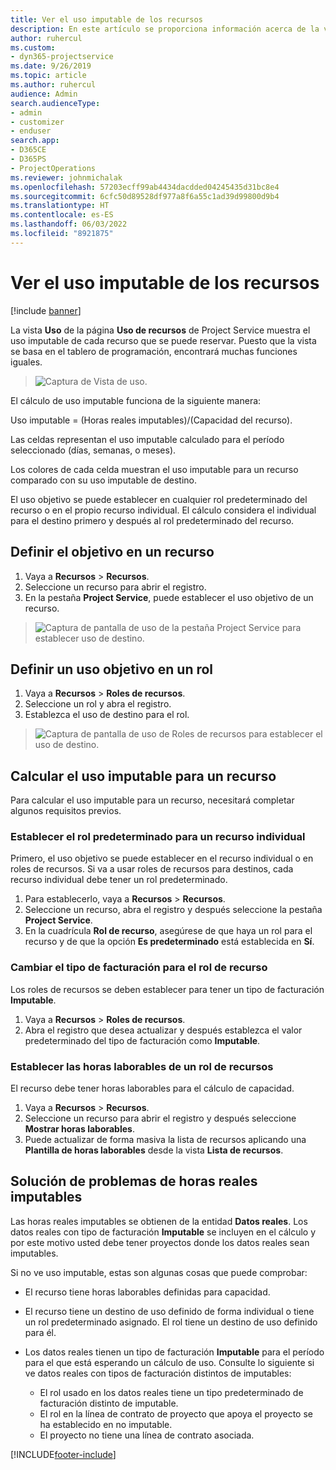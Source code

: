 ```yaml
---
title: Ver el uso imputable de los recursos
description: En este artículo se proporciona información acerca de la vista de uso de recursos.
author: ruhercul
ms.custom:
- dyn365-projectservice
ms.date: 9/26/2019
ms.topic: article
ms.author: ruhercul
audience: Admin
search.audienceType:
- admin
- customizer
- enduser
search.app:
- D365CE
- D365PS
- ProjectOperations
ms.reviewer: johnmichalak
ms.openlocfilehash: 57203ecff99ab4434dacdded04245435d31bc8e4
ms.sourcegitcommit: 6cfc50d89528df977a8f6a55c1ad39d99800d9b4
ms.translationtype: HT
ms.contentlocale: es-ES
ms.lasthandoff: 06/03/2022
ms.locfileid: "8921875"
---
```

# <a name="view-chargeable-utilization-for-resources"></a>Ver el uso imputable de los recursos

[!include [banner](../includes/psa-now-project-operations.md)]
 
La vista **Uso** de la página **Uso de recursos** de Project Service muestra el uso imputable de cada recurso que se puede reservar. Puesto que la vista se basa en el tablero de programación, encontrará muchas funciones iguales.

> ![Captura de Vista de uso.](media/FAQ-utilization-1.png)
 

El cálculo de uso imputable funciona de la siguiente manera:

   Uso imputable = (Horas reales imputables)/(Capacidad del recurso).

Las celdas representan el uso imputable calculado para el período seleccionado (días, semanas, o meses).

Los colores de cada celda muestran el uso imputable para un recurso comparado con su uso imputable de destino. 

El uso objetivo se puede establecer en cualquier rol predeterminado del recurso o en el propio recurso individual. El cálculo considera el individual para el destino primero y después al rol predeterminado del recurso.

## <a name="set-target-on-a-resource"></a>Definir el objetivo en un recurso

1. Vaya a **Recursos** \> **Recursos**. 
2. Seleccione un recurso para abrir el registro. 
3. En la pestaña **Project Service**, puede establecer el uso objetivo de un recurso.

> ![Captura de pantalla de uso de la pestaña Project Service para establecer uso de destino.](media/FAQ-utilization-2.png)
 
## <a name="set-target-utilization-on-a-role"></a>Definir un uso objetivo en un rol

1. Vaya a **Recursos** \> **Roles de recursos**. 
2. Seleccione un rol y abra el registro. 
3. Establezca el uso de destino para el rol.

> ![Captura de pantalla de uso de Roles de recursos para establecer el uso de destino.](media/FAQ-utilization-3.png)
 
## <a name="calculate-chargeable-utilization-for-a-resource"></a>Calcular el uso imputable para un recurso

Para calcular el uso imputable para un recurso, necesitará completar algunos requisitos previos. 

### <a name="set-default-role-for-individual-resource"></a>Establecer el rol predeterminado para un recurso individual

Primero, el uso objetivo se puede establecer en el recurso individual o en roles de recursos. Si va a usar roles de recursos para destinos, cada recurso individual debe tener un rol predeterminado. 

1. Para establecerlo, vaya a **Recursos** \> **Recursos**. 
2. Seleccione un recurso, abra el registro y después seleccione la pestaña **Project Service**. 
3. En la cuadrícula **Rol de recurso**, asegúrese de que haya un rol para el recurso y de que la opción **Es predeterminado** está establecida en **Sí**.
 
### <a name="change-billing-type-for-resource-role"></a>Cambiar el tipo de facturación para el rol de recurso

Los roles de recursos se deben establecer para tener un tipo de facturación **Imputable**. 

1. Vaya a **Recursos** \> **Roles de recursos**. 
2. Abra el registro que desea actualizar y después establezca el valor predeterminado del tipo de facturación como **Imputable**.

### <a name="set-working-hours-for-resource-role"></a>Establecer las horas laborables de un rol de recursos
 
El recurso debe tener horas laborables para el cálculo de capacidad. 

1. Vaya a **Recursos** \> **Recursos**. 
2. Seleccione un recurso para abrir el registro y después seleccione **Mostrar horas laborables**. 
3. Puede actualizar de forma masiva la lista de recursos aplicando una **Plantilla de horas laborables** desde la vista **Lista de recursos**.

## <a name="troubleshooting-chargeable-actual-hours"></a>Solución de problemas de horas reales imputables

Las horas reales imputables se obtienen de la entidad **Datos reales**. Los datos reales con tipo de facturación **Imputable** se incluyen en el cálculo y por este motivo usted debe tener proyectos donde los datos reales sean imputables.

Si no ve uso imputable, estas son algunas cosas que puede comprobar:

- El recurso tiene horas laborables definidas para capacidad.
- El recurso tiene un destino de uso definido de forma individual o tiene un rol predeterminado asignado. El rol tiene un destino de uso definido para él.
- Los datos reales tienen un tipo de facturación **Imputable** para el período para el que está esperando un cálculo de uso. Consulte lo siguiente si ve datos reales con tipos de facturación distintos de imputables:

  - El rol usado en los datos reales tiene un tipo predeterminado de facturación distinto de imputable.
  - El rol en la línea de contrato de proyecto que apoya el proyecto se ha establecido en no imputable.
  - El proyecto no tiene una línea de contrato asociada.



[!INCLUDE[footer-include](../includes/footer-banner.md)]
